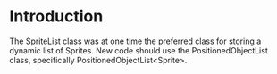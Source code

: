 # Introduction

&#x20; The SpriteList class was at one time the preferred class for storing a dynamic list of Sprites. New code should use the PositionedObjectList class, specifically PositionedObjectList\<Sprite>.
